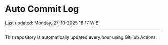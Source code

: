 # Auto Commit Log

Last updated: Monday, 27-10-2025 16:17 WIB

---

This repository is automatically updated every hour using GitHub Actions.

